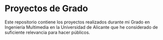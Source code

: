 # Proyectos de Grado

Este repositorio contiene los proyectos realizados durante mi Grado en Ingeniería Multimedia en la Universidad de Alicante que he considerado de suficiente relevancia para hacer públicos.